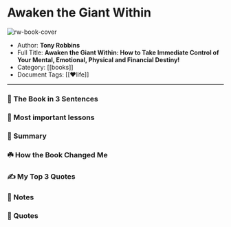 
# Awaken the Giant Within

![rw-book-cover](https://i.gr-assets.com/images/S/compressed.photo.goodreads.com/books/1415677371l/180116.jpg)

- Author: **Tony Robbins**
- Full Title: **Awaken the Giant Within: How to Take Immediate Control of Your Mental, Emotional, Physical and Financial Destiny!**
- Category: [[books]]
- Document Tags: [[❤life]]
---
### 🚀 The Book in 3 Sentences

### 🎨 Most important lessons

### 📒 Summary

### ☘️ How the Book Changed Me

### ✍️ My Top 3 Quotes

### 📝 Notes

### 📜 Quotes
